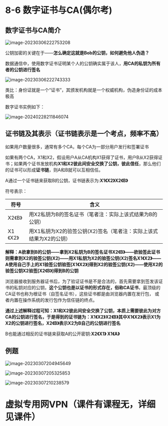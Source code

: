 # 8-6 数字证书与CA(偶尔考)

## 数字证书与CA简介

![image-20230306222753208](https://img.yatjay.top/md/image-20230306222753208.png)

公钥加密的关键在于——**怎么确定这就是Bob的公钥，如何避免他人伪造？**

数据通信中，使用数字证书证明某个人的公钥确实属于该人，**用CA的私钥为所有者的公钥进行签名**

![image-20230306222743333](https://img.yatjay.top/md/image-20230306222743333.png)

类比：身份证就是一个“证书”，其颁发机构就是一个权威机构，伪造身份证的成本极高

数字证书实例如下：

![image-20240228211846074](https://img.yatjay.top/md/image-20240228211846074.png)

## 证书链及其表示（证书链表示是一个考点，频率不高）

如果用户数量很多，通常有多个CA，每个CA为一部分用户发行和签署证书

如果有两个CA，X1和X2，假设用户A从CA机构X1获得了证书，用户B从X2获得证书；如果两个证书发放机构**X1和X2彼此间安全交换了公钥，彼此信任**，那么他们的证书可以形成**证书链**，则A和B就可以互相信任。

A通过一个证书链来获取B的公钥，证书链表示为:**X1《X2》X2《B》**

符号表示：

| 符号     | 含义                                                         |
| -------- | ------------------------------------------------------------ |
| X2《B》  | 用X2私钥为B的签名证书（笔者注：实际上该式结果为B的公钥）     |
| X1《X2》 | 用X1私钥为X2的验签公钥(X2)签名（笔者注：实际上该式结果为X2的公钥） |

**解释：A欲拿到B的公钥——拿到X2私钥为B的签名证书X2《B》——欲验签此证书则需拿到X2的验签公钥(X2)——用X1私钥为X2的验签公钥(X2)签名X1《X2》——A使用自己手上的X1验签公钥验签[X1《X2》]得到X2的验签公钥(X2)——使用X2的验签公钥X2验签[X2《B》]得到B的公钥**

浏览器接收到服务器证书后，为了验证证书是不是合法的，首先需要拿到签发该证书的私钥对应的公钥，**这个公钥也是以证书的形式存在，俗称CA证书**，最顶级的CA证书也称为根证书（自签名证书），这些证书都是由浏览器内置在发行包， 或者内置在操作系统的发行包作为信任链的终点。

**通过上述解释过程可知：X1和X2彼此间安全交换了公钥，本质上需要彼此为对方CA的公钥进行签名，于是得到的证书链为：X1《X2》X2《B》其中X1《X2》表示X1为X2的公钥进行签名，X2《B》表示X2为B自己的公钥进行签名**

B也能通过相反的证书链来获取A的公开密钥:**X2《X1》 X1《A》**

## 例题

![image-20230307204945649](https://img.yatjay.top/md/image-20230307204945649.png)

![image-20230307205325853](https://img.yatjay.top/md/image-20230307205325853.png)

![image-20230307210238579](https://img.yatjay.top/md/image-20230307210238579.png)

# 虚拟专用网VPN（课件有课程无，详细见课件）